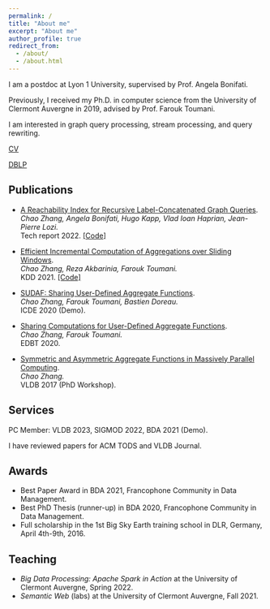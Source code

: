 ```yaml
---
permalink: /
title: "About me"
excerpt: "About me"
author_profile: true
redirect_from: 
  - /about/
  - /about.html
---
```


I am a postdoc at Lyon 1 University, supervised by Prof. Angela Bonifati. 

Previously, I received my Ph.D. in computer science from the University of Clermont Auvergne in 2019, advised by Prof. Farouk Toumani.

I am interested in graph query processing, stream processing, and query rewriting. 

[CV](./files/resume_en.pdf)

[DBLP](https://dblp.org/pid/94/3019-45.html)

Publications
------

* [A Reachability Index for Recursive Label-Concatenated Graph Queries](https://arxiv.org/abs/2203.08606).\
*Chao Zhang, Angela Bonifati, Hugo Kapp, Vlad Ioan Haprian, Jean-Pierre Lozi.*\
Tech report 2022. [[Code]](https://github.com/g-rpqs/rlc-index)

* [Efficient Incremental Computation of Aggregations over Sliding Windows](https://dl.acm.org/doi/10.1145/3447548.3467360).\
*Chao Zhang, Reza Akbarinia, Farouk Toumani.*\
KDD 2021. [[Code]](https://github.com/chaozhang-db/PBA)

* [SUDAF: Sharing User-Defined Aggregate Functions](https://ieeexplore.ieee.org/document/9101637).\
*Chao Zhang, Farouk Toumani, Bastien Doreau.*\
ICDE 2020 (Demo). 

* [Sharing Computations for User-Defined Aggregate Functions](https://openproceedings.org/2020/conf/edbt/paper_120.pdf).\
*Chao Zhang, Farouk Toumani.*\
EDBT 2020. 

* [Symmetric and Asymmetric Aggregate Functions in Massively Parallel Computing](https://www.vldb.org/2017/cp_phd_workshop.php).\
*Chao Zhang.*\
VLDB 2017 (PhD Workshop).

Services
------
PC Member: VLDB 2023, SIGMOD 2022, BDA 2021 (Demo).

I have reviewed papers for ACM TODS and VLDB Journal.

Awards
------
* Best Paper Award in BDA 2021, Francophone Community in Data Management.
* Best PhD Thesis (runner-up) in BDA 2020, Francophone Community in Data Management.
* Full scholarship in the 1st Big Sky Earth training school in DLR, Germany, April 4th-9th, 2016.

Teaching
------
* *Big Data Processing: Apache Spark in Action* at the University of Clermont Auvergne, Spring 2022.
* *Semantic Web* (labs) at the University of Clermont Auvergne, Fall 2021. 

